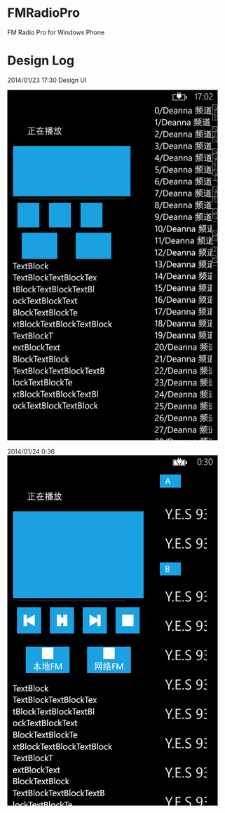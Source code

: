 FMRadioPro
==========

FM Radio Pro for Windows Phone 

Design Log
==========
2014/01/23 17:30
Design UI

![image](https://github.com/RaulVan/FMRadioPro/raw/master/images/wp_ss_20140123_0003.png)

2014/01/24 0:36
![image](https://github.com/RaulVan/FMRadioPro/raw/master/images/des2.png)
